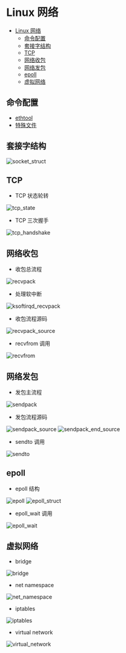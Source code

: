 # Linux 网络

- [Linux 网络](#linux-网络)
  - [命令配置](#命令配置)
  - [套接字结构](#套接字结构)
  - [TCP](#tcp)
  - [网络收包](#网络收包)
  - [网络发包](#网络发包)
  - [epoll](#epoll)
  - [虚拟网络](#虚拟网络)

## 命令配置

- [ethtool](../tools/command.md#ethtool)
- [特殊文件](../tools/command.md#特殊文件)

## 套接字结构

![socket_struct](https://github.com/gongluck/images/blob/main/network/linux/socket/socket_struct.png)

## TCP

- TCP 状态轮转

![tcp_state](https://github.com/gongluck/images/blob/main/network/tcp/tcp_state.png)

- TCP 三次握手

![tcp_handshake](https://github.com/gongluck/images/blob/main/network/tcp/tcp_handshake.png)

## 网络收包

- 收包总流程

![recvpack](https://github.com/gongluck/images/blob/main/network/linux/recv/recvpack.png)

- 处理软中断

![ksoftirqd_recvpack](https://github.com/gongluck/images/blob/main/network/linux/recv/ksoftirqd_recvpack.png)

- 收包流程源码

![recvpack_source](https://github.com/gongluck/images/blob/main/network/linux/recv/recvpack_source.png)

- recvfrom 调用

![recvfrom](https://github.com/gongluck/images/blob/main/network/linux/recv/recvfrom.png)

## 网络发包

- 发包主流程

![sendpack](https://github.com/gongluck/images/blob/main/network/linux/send/sendpack.png)

- 发包流程源码

![sendpack_source](https://github.com/gongluck/images/blob/main/network/linux/send/sendpack_source.png)
![sendpack_end_source](https://github.com/gongluck/images/blob/main/network/linux/send/sendpack_end_source.png)

- sendto 调用

![sendto](https://github.com/gongluck/images/blob/main/network/linux/send/sendto.png)

## epoll

- epoll 结构

![epoll](https://github.com/gongluck/images/blob/main/network/linux/epoll/epoll.png)
![epoll_struct](https://github.com/gongluck/images/blob/main/network/linux/epoll/epoll_struct.png)

- epoll_wait 调用

![epoll_wait](https://github.com/gongluck/images/blob/main/network/linux/epoll/epoll_wait.png)

## 虚拟网络

- bridge

![bridge](https://github.com/gongluck/images/blob/main/network/linux/bridge/bridge.png)

- net namespace

![net_namespace](https://github.com/gongluck/images/blob/main/network/linux/namespace/net_namespace.png)

- iptables

![iptables](https://github.com/gongluck/images/blob/main/network/linux/netfilter/iptables.png)

- virtual network

![virtual_network](https://github.com/gongluck/images/blob/main/network/linux/virtual/virtual_network.png)
